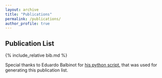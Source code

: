 ```yaml
---
layout: archive
title: "Publications"
permalink: /publications/
author_profile: true
---
```


## Publication List

{% include_relative bib.md %}

Special thanks to Eduardo Balbinot for [his python script.](https://github.com/balbinot/balbinot.github.io/blob/master/md-generators/mkpublist.py) that was used for generating this publication list.

